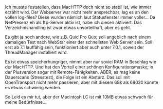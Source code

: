 Ich musste feststellen, dass MacHTTP doch nicht so stabil ist, wie immer erzählt wird. Der Webserver war nicht mehr ansprechbar; lag es an den vollen log-files? Diese wurden nämlich laut Statusfenster immer voller...
Da NetPresenz eh als ftp-Server aktiv ist, habe ich diesen aktiviert. Das Verzeichnishandling ist zwar etwas unvorteilhaft, aber es geht.

Es gibt ja noch andere, wie z.B. Quid Pro Quo; soll angeblich nach einem damaligen Test nach WebStar einer der schnellsten Web Server sein. Soll erst ab 7.1 lauffähig sein, funktioniert aber auch unter 7.0.1, soweit der ThreadManager installiert wird.

Es ist etwas speicherhungriger, nimmt aber nur soviel RAM in Beschlag wie der MacHTTP. Und hat den Vorteil einer schönen Konfigurationsmaske; in der Plusversion sogar mit Remote-Fähigkeiten. ABER, es mag keine Dauerscans (Stresstest), die Folge ist ein Absturz. Das soll mit OpenTransport nicht mehr passieren, aber mit diesem 68k als 68020 könnte es etwas schwierig werden.

So Leid es mir tut, aber der Macintosh LC ist mit 10MB etwas schwach für meine Bedürfnisse... 
